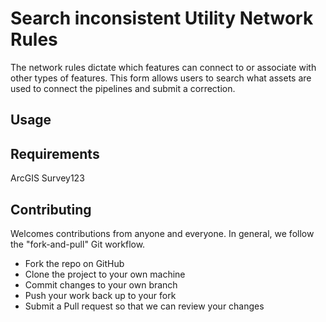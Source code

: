 # Search inconsistent Utility Network Rules
The network rules dictate which features can connect to or associate with other types of features. This form allows users to search what assets are used to connect the pipelines and submit a correction.

## Usage 

## Requirements
ArcGIS Survey123 

## Contributing 
Welcomes contributions from anyone and everyone. In general, we follow the "fork-and-pull" Git workflow.

- Fork the repo on GitHub
- Clone the project to your own machine
- Commit changes to your own branch
- Push your work back up to your fork
- Submit a Pull request so that we can review your changes


